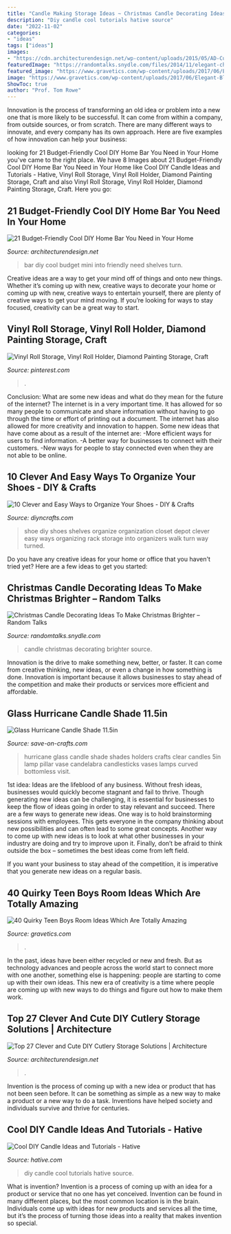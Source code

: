 ```yaml
---
title: "Candle Making Storage Ideas ~ Christmas Candle Decorating Ideas To Make Christmas Brighter – Random Talks"
description: "Diy candle cool tutorials hative source"
date: "2022-11-02"
categories:
- "ideas"
tags: ["ideas"]
images:
- "https://cdn.architecturendesign.net/wp-content/uploads/2015/05/AD-Cutlery-Storage-Ideas-27.jpg"
featuredImage: "https://randomtalks.snydle.com/files/2014/11/elegant-christmas-candle.jpg"
featured_image: "https://www.gravetics.com/wp-content/uploads/2017/06/Elegant-Blue-White-Room-Decor-768x768.jpg"
image: "https://www.gravetics.com/wp-content/uploads/2017/06/Elegant-Blue-White-Room-Decor-768x768.jpg"
ShowToc: true
author: "Prof. Tom Rowe"
---
```



Innovation is the process of transforming an old idea or problem into a new one that is more likely to be successful. It can come from within a company, from outside sources, or from scratch. There are many different ways to innovate, and every company has its own approach. Here are five examples of how innovation can help your business: 

	

		
looking for 21 Budget-Friendly Cool DIY Home Bar You Need in Your Home you've came to the right place. We have 8 Images about 21 Budget-Friendly Cool DIY Home Bar You Need in Your Home like Cool DIY Candle Ideas and Tutorials - Hative, Vinyl Roll Storage, Vinyl Roll Holder, Diamond Painting Storage, Craft and also Vinyl Roll Storage, Vinyl Roll Holder, Diamond Painting Storage, Craft. Here you go:
		
    
## 21 Budget-Friendly Cool DIY Home Bar You Need In Your Home

<img loading=lazy src="http://cdn.architecturendesign.net/wp-content/uploads/2015/04/AD-DIY-Home-Bar-17.jpg" onerror="this.onerror=null;this.src='https://tse4.mm.bing.net/th?id=OIP.bLrXc1NFNDZFI8XtuOB1FAHaJ4&amp;pid=15.1';" alt="21 Budget-Friendly Cool DIY Home Bar You Need in Your Home">

_Source: architecturendesign.net_

>bar diy cool budget mini into friendly need shelves turn. 

	

Creative ideas are a way to get your mind off of things and onto new things. Whether it’s coming up with new, creative ways to decorate your home or coming up with new, creative ways to entertain yourself, there are plenty of creative ways to get your mind moving. If you’re looking for ways to stay focused, creativity can be a great way to start.

    
## Vinyl Roll Storage, Vinyl Roll Holder, Diamond Painting Storage, Craft

<img loading=lazy src="https://i.pinimg.com/736x/49/cd/84/49cd8466fdd8b587b2ba53fba41838ea.jpg" onerror="this.onerror=null;this.src='https://tse1.mm.bing.net/th?id=OIP.wAwMaa6ynYLeSDa4U_wVlgHaOJ&amp;pid=15.1';" alt="Vinyl Roll Storage, Vinyl Roll Holder, Diamond Painting Storage, Craft">

_Source: pinterest.com_

>. 

	

Conclusion: What are some new ideas and what do they mean for the future of the internet?
The internet is in a very important time. It has allowed for so many people to communicate and share information without having to go through the time or effort of printing out a document. The internet has also allowed for more creativity and innovation to happen. Some new ideas that have come about as a result of the internet are: 
-More efficient ways for users to find information.
-A better way for businesses to connect with their customers. 
-New ways for people to stay connected even when they are not able to be online.

    
## 10 Clever And Easy Ways To Organize Your Shoes - DIY &amp; Crafts

<img loading=lazy src="https://www.diyncrafts.com/wp-content/uploads/2013/10/2-diy-shoe-organizer-home-depot.jpg" onerror="this.onerror=null;this.src='https://tse3.mm.bing.net/th?id=OIP.jazXOq787qEP_vEiU9wAmAHaLQ&amp;pid=15.1';" alt="10 Clever and Easy Ways to Organize Your Shoes - DIY &amp; Crafts">

_Source: diyncrafts.com_

>shoe diy shoes shelves organize organization closet depot clever easy ways organizing rack storage into organizers walk turn way turned. 

	

Do you have any creative ideas for your home or office that you haven't tried yet? Here are a few ideas to get you started: 

    
## Christmas Candle Decorating Ideas To Make Christmas Brighter – Random Talks

<img loading=lazy src="https://randomtalks.snydle.com/files/2014/11/elegant-christmas-candle.jpg" onerror="this.onerror=null;this.src='https://tse2.mm.bing.net/th?id=OIP.sd_pGmhnjJxs9uBYNmZUaQHaKD&amp;pid=15.1';" alt="Christmas Candle Decorating Ideas To Make Christmas Brighter – Random Talks">

_Source: randomtalks.snydle.com_

>candle christmas decorating brighter source. 

	

Innovation is the drive to make something new, better, or faster. It can come from creative thinking, new ideas, or even a change in how something is done. Innovation is important because it allows businesses to stay ahead of the competition and make their products or services more efficient and affordable.

    
## Glass Hurricane Candle Shade 11.5in

<img loading=lazy src="https://d28xhcgddm1buq.cloudfront.net/product-images/clear-glass-hurricane-candle-shades-11-1-2-in-2.jpg" onerror="this.onerror=null;this.src='https://tse3.mm.bing.net/th?id=OIP.mMk5FWNmne0jEecV_zUCkAAAAA&amp;pid=15.1';" alt="Glass Hurricane Candle Shade 11.5in">

_Source: save-on-crafts.com_

>hurricane glass candle shade shades holders crafts clear candles 5in lamp pillar vase candelabra candlesticks vases lamps curved bottomless visit. 

	

1st idea:
Ideas are the lifeblood of any business. Without fresh ideas, businesses would quickly become stagnant and fail to thrive. Though generating new ideas can be challenging, it is essential for businesses to keep the flow of ideas going in order to stay relevant and succeed.
There are a few ways to generate new ideas. One way is to hold brainstorming sessions with employees. This gets everyone in the company thinking about new possibilities and can often lead to some great concepts. Another way to come up with new ideas is to look at what other businesses in your industry are doing and try to improve upon it. Finally, don’t be afraid to think outside the box – sometimes the best ideas come from left field.

If you want your business to stay ahead of the competition, it is imperative that you generate new ideas on a regular basis.

    
## 40 Quirky Teen Boys Room Ideas Which Are Totally Amazing

<img loading=lazy src="https://www.gravetics.com/wp-content/uploads/2017/06/Elegant-Blue-White-Room-Decor-768x768.jpg" onerror="this.onerror=null;this.src='https://tse1.mm.bing.net/th?id=OIP.f3j9tJBloOlK1EiCJHvI9wHaHa&amp;pid=15.1';" alt="40 Quirky Teen Boys Room Ideas Which Are Totally Amazing">

_Source: gravetics.com_

>. 

	

In the past, ideas have been either recycled or new and fresh. But as technology advances and people across the world start to connect more with one another, something else is happening: people are starting to come up with their own ideas. This new era of creativity is a time where people are coming up with new ways to do things and figure out how to make them work.

    
## Top 27 Clever And Cute DIY Cutlery Storage Solutions | Architecture

<img loading=lazy src="https://cdn.architecturendesign.net/wp-content/uploads/2015/05/AD-Cutlery-Storage-Ideas-27.jpg" onerror="this.onerror=null;this.src='https://tse4.mm.bing.net/th?id=OIP.jDzmXkti9aO_75J-inObuwHaJ4&amp;pid=15.1';" alt="Top 27 Clever and Cute DIY Cutlery Storage Solutions | Architecture">

_Source: architecturendesign.net_

>. 

	

Invention is the process of coming up with a new idea or product that has not been seen before. It can be something as simple as a new way to make a product or a new way to do a task. Inventions have helped society and individuals survive and thrive for centuries.

    
## Cool DIY Candle Ideas And Tutorials - Hative

<img loading=lazy src="https://hative.com/wp-content/uploads/2015/01/candle-ideas/26-cool-diy-candle-ideas-and-tutorials.jpg" onerror="this.onerror=null;this.src='https://tse4.mm.bing.net/th?id=OIP.K_28TukuCHbxi3LgvFLX4wHaUS&amp;pid=15.1';" alt="Cool DIY Candle Ideas and Tutorials - Hative">

_Source: hative.com_

>diy candle cool tutorials hative source. 

	

What is invention?
Invention is a process of coming up with an idea for a product or service that no one has yet conceived. Invention can be found in many different places, but the most common location is in the brain. Individuals come up with ideas for new products and services all the time, but it’s the process of turning those ideas into a reality that makes invention so special.

